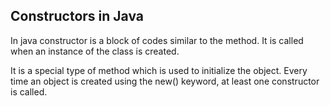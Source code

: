 ## Constructors in Java
In java constructor is a block of codes similar to the method. It is called when an instance of the class is created.

It is a special type of method which is used to initialize the object. Every time an object is created using the new() keyword, at least one constructor is called.
